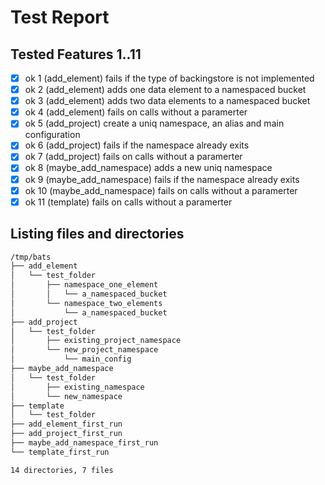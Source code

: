 # Test Report
## Tested Features 1..11
- [x] ok 1 (add_element) fails if the type of backingstore is not implemented
- [x] ok 2 (add_element) adds one data element to a namespaced bucket
- [x] ok 3 (add_element) adds two data elements to a namespaced bucket
- [x] ok 4 (add_element) fails on calls without a paramerter
- [x] ok 5 (add_project) create a uniq namespace, an alias and main configuration
- [x] ok 6 (add_project) fails if the namespace already exits
- [x] ok 7 (add_project) fails on calls without a paramerter
- [x] ok 8 (maybe_add_namespace) adds a new uniq namespace
- [x] ok 9 (maybe_add_namespace) fails if the namespace already exits
- [x] ok 10 (maybe_add_namespace) fails on calls without a paramerter
- [x] ok 11 (template) fails on calls without a paramerter

## Listing files and directories
``` bash
/tmp/bats
├── add_element
│   └── test_folder
│       ├── namespace_one_element
│       │   └── a_namespaced_bucket
│       └── namespace_two_elements
│           └── a_namespaced_bucket
├── add_project
│   └── test_folder
│       ├── existing_project_namespace
│       └── new_project_namespace
│           └── main_config
├── maybe_add_namespace
│   └── test_folder
│       ├── existing_namespace
│       └── new_namespace
├── template
│   └── test_folder
├── add_element_first_run
├── add_project_first_run
├── maybe_add_namespace_first_run
└── template_first_run

14 directories, 7 files
```
